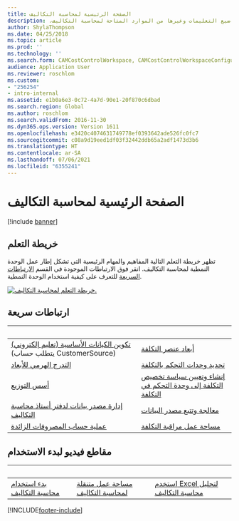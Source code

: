 ```yaml
---
title: الصفحة الرئيسية لمحاسبة التكاليف‬‏‫
description: يقدم هذا الموضوع قائمة بمواضيع التعليمات وغيرها من الموارد المتاحة لمحاسبة التكاليف‬‏‫.
author: ShylaThompson
ms.date: 04/25/2018
ms.topic: article
ms.prod: ''
ms.technology: ''
ms.search.form: CAMCostControlWorkspace, CAMCostControlWorkspaceConfiguration, CAMCostAccountingLedgerAdminWorkspace, CAMAXCostAccountingSetupWizard
audience: Application User
ms.reviewer: roschlom
ms.custom:
- "256254"
- intro-internal
ms.assetid: e1b0a6e3-0c72-4a7d-90e1-20f870c6dbad
ms.search.region: Global
ms.author: roschlom
ms.search.validFrom: 2016-11-30
ms.dyn365.ops.version: Version 1611
ms.openlocfilehash: e3420c4074631749778ef0393642ade526fc0fc7
ms.sourcegitcommit: c08a9d19eed1df03f32442ddb65a2adf1473d3b6
ms.translationtype: HT
ms.contentlocale: ar-SA
ms.lasthandoff: 07/06/2021
ms.locfileid: "6355241"
---
```

# <a name="cost-accounting-home-page"></a>الصفحة الرئيسية لمحاسبة التكاليف

[!include [banner](../includes/banner.md)]

## <a name="learning-map"></a>خريطة التعلم 

تظهر خريطة التعلم‬ التالية المفاهيم والمهام الرئيسية التي تشكل إطار عمل الوحدة النمطية لمحاسبة التكاليف. انقر فوق الارتباطات الموجودة في القسم [الارتباطات السريعة](#quick-links) للتعرف على كيفية استخدام الوحدة النمطية.

[![خريطة التعلم لمحاسبة التكاليف.](./media/cost-accounting-map.png)](./media/cost-accounting-map.png)

## <a name="quick-links"></a>ارتباطات سريعة

| &nbsp; | &nbsp;  |
|------|---|
|  [تكوين الكيانات الأساسية (تعليم إلكتروني‬)](https://mbspartner.microsoft.com/Home) (يتطلب حساب CustomerSource)  |[أبعاد عنصر التكلفة](cost-elements.md)  |
|  [التدرج الهرمي للأبعاد](dimension-hierarchy.md)  |[تحديد وحدات التحكم بالتكلفة](./tasks/define-cost-control-units.md)| 
| [أسس التوزيع](allocation-bases.md)|[إنشاء وتعيين سياسة تخصيص التكلفة إلى وحدة التحكم في التكلفة](./tasks/create-assign-cost-allocation-policy-cost-control-unit.md) | 
| [إدارة مصدر بيانات لدفتر أستاذ محاسبة التكاليف](./tasks/manage-data-source-cost-accounting-ledger.md) |                                           [معالجة وتتبع مصدر البيانات](./tasks/process-trace-source-data.md)     | 
|[عملية حساب المصروفات الزائدة](overhead-calculation.md)  | [مساحة عمل مراقبة التكلفة](cost-control-workspace.md)   |

## <a name="get-started-videosbr"></a>مقاطع فيديو لبدء الاستخدام<br/>

| &nbsp; | &nbsp;  | &nbsp;  |
|------------------------|--------------------|-----------------------------|
| [بدء استخدام محاسبة التكاليف](https://www.youtube.com/watch?v=1pUDtJQZ8FU&t=35s)  | [مساحة عمل متنقلة لمحاسبة التكاليف](https://www.youtube.com/watch?v=imsuTg8rUVk&t=7s)  |   [استخدم Excel لتحليل محاسبة التكاليف](https://www.youtube.com/watch?v=-HKHYdClvx8)  |





[!INCLUDE[footer-include](../../includes/footer-banner.md)]